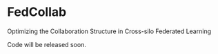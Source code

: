 # FedCollab

Optimizing the Collaboration Structure in Cross-silo Federated Learning

Code will be released soon. 
